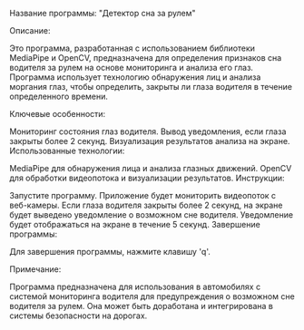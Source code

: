 Название программы: "Детектор сна за рулем"

Описание:

Это программа, разработанная с использованием библиотеки MediaPipe и OpenCV, предназначена для определения признаков сна водителя за рулем на основе мониторинга и анализа его глаз. Программа использует технологию обнаружения лиц и анализа моргания глаз, чтобы определить, закрыты ли глаза водителя в течение определенного времени.

Ключевые особенности:

Мониторинг состояния глаз водителя.
Вывод уведомления, если глаза закрыты более 2 секунд.
Визуализация результатов анализа на экране.
Использованные технологии:

MediaPipe для обнаружения лица и анализа глазных движений.
OpenCV для обработки видеопотока и визуализации результатов.
Инструкции:

Запустите программу.
Приложение будет мониторить видеопоток с веб-камеры.
Если глаза водителя закрыты более 2 секунд, на экране будет выведено уведомление о возможном сне водителя.
Уведомление будет отображаться на экране в течение 5 секунд.
Завершение программы:

Для завершения программы, нажмите клавишу 'q'.

Примечание:

Программа предназначена для использования в автомобилях с системой мониторинга водителя для предупреждения о возможном сне водителя за рулем. Она может быть доработана и интегрирована в системы безопасности на дорогах.
